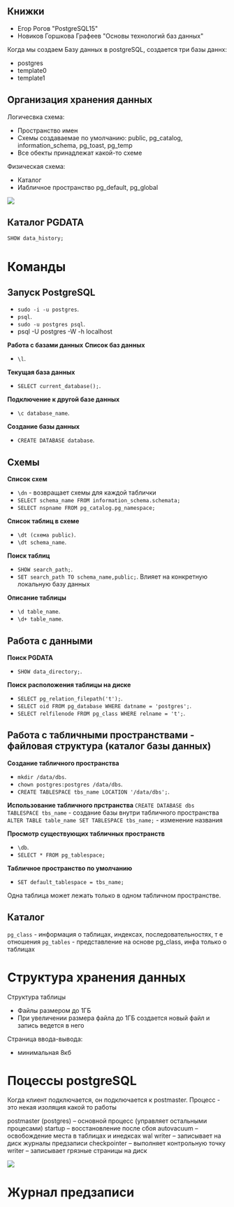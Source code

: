 ## Книжки
* Егор Рогов "PostgreSQL15"
* Новиков Горшкова Графеев  "Основы технологий баз данных"

Когда мы создаем Базу данных в postgreSQL, создается три базы даннх:
* postgres
* template0
* template1

## Организация хранения данных
Логичесвка схема:
* Пространство имен
* Схемы создаваемае по умолчанию: public, pg_catalog, information_schema, pg_toast, pg_temp
* Все обекты принадлежат какой-то схеме

Физическая схема:
* Каталог
* Иабличное пространство pg_default, pg_global

![](https://i.imgur.com/rLeeuCx.png)


## Каталог PGDATA
```SQL
SHOW data_history;
```


# Команды
## Запуск PostgreSQL
- `sudo -i -u postgres`.
- `psql`.
- `sudo -u postgres psql`.
- psql -U postgres -W  -h localhost


**Работа с базами данных**
**Список баз данных**
- `\l`.

**Текущая база данных**
- `SELECT current_database();`.

**Подключение к другой базе данных**
- `\c database_name`.

**Создание базы данных**
- `CREATE DATABASE database`.

## Схемы
**Список схем**
- `\dn` - возвращает схемы для каждой таблички
- `SELECT schema_name FROM information_schema.schemata;`
- `SELECT nspname FROM pg_catalog.pg_namespace;`

**Список таблиц в схеме**
- `\dt (схема public)`.
- `\dt schema_name`.

**Поиск таблиц**
- `SHOW search_path;`.
- `SET search_path TO schema_name,public;`.
Влияет на конкретную локальную базу данных

**Описание таблицы**
- `\d table_name`.
- `\d+ table_name`.

## Работа с данными
**Поиск PGDATA**
- `SHOW data_directory;`.

**Поиск расположения таблицы на диске**

- `SELECT pg_relation_filepath('t');`.
- `SELECT oid FROM pg_database WHERE datname = 'postgres';`.
- `SELECT relfilenode FROM pg_class WHERE relname = 't';`.

## Работа с табличными пространствами - файловая структура (каталог базы данных)
**Создание табличного пространства**
- `mkdir /data/dbs`.
- `chown postgres:postgres /data/dbs`.
- `CREATE TABLESPACE tbs_name LOCATION '/data/dbs';`.

**Использование табличного прстранства**
`CREATE DATABASE dbs TABLESPACE tbs_name` - создание базы внутри табличного пространства
`ALTER TABLE table_name SET TABLESPACE tbs_name;` - изменение названия

**Просмотр существующих табличных пространств**
- `\db`.
- `SELECT * FROM pg_tablespace;`

**Табличное пространство по умолчанию**
- `SET default_tablespace = tbs_name;`

Одна таблица может лежать только в одном табличном пространстве.

## Каталог
`pg_class` - информация о таблицах, индексах, последовательностях, т е отношения
`pg_tables` - представление на основе pg_class, инфа только о таблицах

# Структура хранения данных
Структура таблицы
* Файлы размером до 1ГБ
* При увеличении размера файла до 1ГБ создается новый файл и запись ведется в него

Страница ввода-вывода:
* минимальная 8кб

# Поцессы postgreSQL
Когда клиент подключается, он подключается к postmaster. 
Процесс - это некая изоляция какой то работы

postmaster (postgres) – основной процесс (управляет остальными процесами)
startup – восстановление после сбоя
autovacuum – освобождение места в таблицах и инедксах
wal writer – записывает на диск журналы предзаписи
checkpointer – выполняет контрольную точку
writer – записывает грязные страницы на диск

![](https://i.imgur.com/hMMCMX4.png)


# Журнал предзаписи

